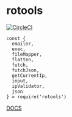 # rotools

[![CircleCI](https://circleci.com/gh/ronanyeah/rotools.svg?style=svg)](https://circleci.com/gh/ronanyeah/rotools)

```
const {
  emailer,
  exec,
  fileMapper,
  flatten,
  futch,
  futchJson,
  getCurrentIp,
  input,
  ipValidator,
  json
} = require('rotools')
```

[DOCS](https://github.com/ronanyeah/rotools/blob/master/docs.md)
